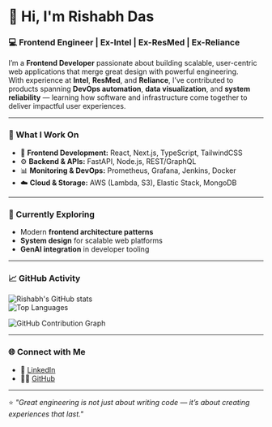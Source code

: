 # 👋 Hi, I'm Rishabh Das  

### 💻 Frontend Engineer | Ex-Intel | Ex-ResMed | Ex-Reliance

I’m a **Frontend Developer** passionate about building scalable, user-centric web applications that merge great design with powerful engineering.  
With experience at **Intel**, **ResMed**, and **Reliance**, I’ve contributed to products spanning **DevOps automation**, **data visualization**, and **system reliability** — learning how software and infrastructure come together to deliver impactful user experiences.

---

### 🚀 What I Work On
- 🧩 **Frontend Development:** React, Next.js, TypeScript, TailwindCSS  
- ⚙️ **Backend & APIs:** FastAPI, Node.js, REST/GraphQL  
- 📊 **Monitoring & DevOps:** Prometheus, Grafana, Jenkins, Docker  
- ☁️ **Cloud & Storage:** AWS (Lambda, S3), Elastic Stack, MongoDB  

---

### 🧠 Currently Exploring
- Modern **frontend architecture patterns**  
- **System design** for scalable web platforms  
- **GenAI integration** in developer tooling  

---

### 📈 GitHub Activity

![Rishabh's GitHub stats](https://github-readme-stats.vercel.app/api?username=rishabh-das&show_icons=true&theme=tokyonight)  
![Top Languages](https://github-readme-stats.vercel.app/api/top-langs/?username=rishabh-das&layout=compact&theme=tokyonight)  

![GitHub Contribution Graph](https://github-readme-activity-graph.vercel.app/graph?username=rishabh-das&theme=tokyo-night)

---

### 🌐 Connect with Me
- 💼 [LinkedIn](https://www.linkedin.com/in/rishabh-das)  
- 🧑‍💻 [GitHub](https://github.com/rishabh-das)

---

⭐️ *"Great engineering is not just about writing code — it’s about creating experiences that last."*

